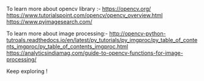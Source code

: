 
To learn more about opencv library :- 
https://opencv.org/
https://www.tutorialspoint.com/opencv/opencv_overview.html
https://www.pyimagesearch.com/

To learn more about image processing:-
http://opencv-python-tutroals.readthedocs.io/en/latest/py_tutorials/py_imgproc/py_table_of_contents_imgproc/py_table_of_contents_imgproc.html
https://analyticsindiamag.com/guide-to-opencv-functions-for-image-processing/

Keep exploring !
